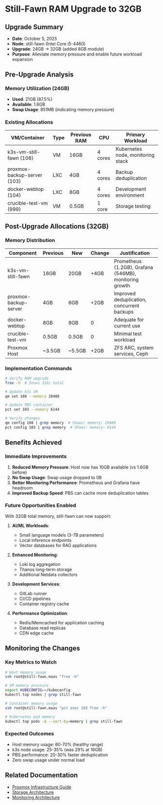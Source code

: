 # Still-Fawn RAM Upgrade to 32GB

## Upgrade Summary
- **Date**: October 5, 2025
- **Node**: still-fawn (Intel Core i5-4460)
- **Upgrade**: 24GB → 32GB (added 8GB module)
- **Purpose**: Alleviate memory pressure and enable future workload expansion

## Pre-Upgrade Analysis

### Memory Utilization (24GB)
- **Used**: 21GB (87.5%)
- **Available**: 1.6GB
- **Swap Usage**: 851MB (indicating memory pressure)

### Existing Allocations
| VM/Container | Type | Previous RAM | CPU | Primary Workload |
|-------------|------|--------------|-----|------------------|
| k3s-vm-still-fawn (108) | VM | 16GB | 4 cores | Kubernetes node, monitoring stack |
| proxmox-backup-server (103) | LXC | 4GB | 4 cores | Backup deduplication |
| docker-webtop (104) | LXC | 8GB | 4 cores | Development environment |
| crucible-test-vm (999) | VM | 0.5GB | 1 core | Storage testing |

## Post-Upgrade Allocations (32GB)

### Memory Distribution
| Component | Previous | New | Change | Justification |
|-----------|----------|-----|--------|---------------|
| k3s-vm-still-fawn | 16GB | 20GB | +4GB | Prometheus (1.2GB), Grafana (546MB), monitoring growth |
| proxmox-backup-server | 4GB | 6GB | +2GB | Improved deduplication, concurrent backups |
| docker-webtop | 8GB | 8GB | 0 | Adequate for current use |
| crucible-test-vm | 0.5GB | 0.5GB | 0 | Minimal test workload |
| Proxmox Host | ~3.5GB | ~5.5GB | +2GB | ZFS ARC, system services, Ceph |

### Implementation Commands
```bash
# Verify RAM upgrade
free -h  # Shows 31Gi total

# Update k3s VM
qm set 108 --memory 20480

# Update PBS container  
pct set 103 --memory 6144

# Verify changes
qm config 108 | grep memory  # Shows: memory: 20480
pct config 103 | grep memory  # Shows: memory: 6144
```

## Benefits Achieved

### Immediate Improvements
1. **Reduced Memory Pressure**: Host now has 10GB available (vs 1.6GB before)
2. **No Swap Usage**: Swap usage dropped to 0B
3. **Better Monitoring Performance**: Prometheus and Grafana have headroom
4. **Improved Backup Speed**: PBS can cache more deduplication tables

### Future Opportunities Enabled
With 32GB total memory, still-fawn can now support:

1. **AI/ML Workloads**: 
   - Small language models (3-7B parameters)
   - Local inference endpoints
   - Vector databases for RAG applications

2. **Enhanced Monitoring**:
   - Loki log aggregation
   - Thanos long-term storage
   - Additional Netdata collectors

3. **Development Services**:
   - GitLab runner
   - CI/CD pipelines
   - Container registry cache

4. **Performance Optimization**:
   - Redis/Memcached for application caching
   - Database read replicas
   - CDN edge cache

## Monitoring the Changes

### Key Metrics to Watch
```bash
# Host memory usage
ssh root@still-fawn.maas "free -h"

# VM memory pressure
export KUBECONFIG=~/kubeconfig
kubectl top nodes | grep still-fawn

# Container memory usage
ssh root@still-fawn.maas "pct exec 103 free -h"

# Kubernetes pod memory
kubectl top pods -A --sort-by=memory | grep still-fawn
```

### Expected Outcomes
- Host memory usage: 60-70% (healthy range)
- k3s node usage: 25-35% (was 29% at 16GB)
- PBS performance: 20-30% faster deduplication
- Zero swap usage under normal load

## Related Documentation
- [Proxmox Infrastructure Guide](../source/md/proxmox-infrastructure-guide.md)
- [Storage Architecture](../architecture/storage-architecture.md)
- [Monitoring Architecture](../source/md/monitoring-architecture-overview.md)